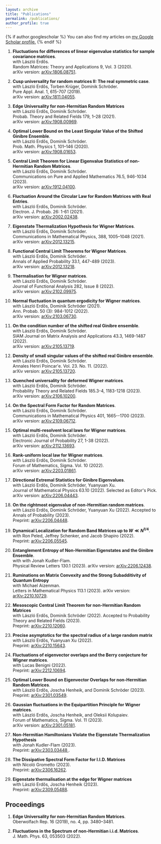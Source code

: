 ```yaml
---
layout: archive
title: "Publications"
permalink: /publications/
author_profile: true
---
```


{% if author.googlescholar %}
  You can also find my articles on <u><a href="{{author.googlescholar}}">my Google Scholar profile</a>.</u>
{% endif %}

1. **Fluctuations for differences of linear eigenvalue statistics for sample covariance matrices**.    
with László Erdős.  
Random Matrices: Theory and Applications 9, Vol. 3 (2020).    
arXiv version: [arXiv:1806.08751](https://arxiv.org/abs/1806.08751). 

2. **Cusp universality for random matrices II: The real symmetric case**.  
with László Erdős, Torben Krüger, Dominik Schröder.  
Pure Appl. Anal. 1, 615-707 (2019).    
arXiv version: [arXiv:1811.04055](https://arxiv.org/abs/1811.04055). 

3. **Edge Universality for non-Hermitian Random Matrices**  
with László Erdős, Dominik Schröder.  
Probab. Theory and Related Fields 179, 1–28 (2021).      
arXiv version: [arXiv:1908.00969](https://arxiv.org/abs/1908.00969).  

4. **Optimal Lower Bound on the Least Singular Value of the Shifted Ginibre Ensemble**.  
with László Erdős, Dominik Schröder.  
Prob. Math. Physics 1, 101–146 (2020).  
arXiv version: [arXiv:1908.01653](https://arxiv.org/abs/1908.01653). 

5. **Central Limit Theorem for Linear Eigenvalue Statistics of non-Hermitian Random Matrices**.  
with László Erdős, Dominik Schröder.  
Communications on Pure and Applied Mathematics 76.5, 946-1034 (2023).    
arXiv version: [arXiv:1912.04100](https://arxiv.org/abs/1912.04100). 

6. **Fluctuation Around the Circular Law for Random Matrices with Real Entries**.  
with László Erdős, Dominik Schröder.  
Electron. J. Probab. 26: 1-61 (2021).   
arXiv version: [arXiv:2002.02438](https://arxiv.org/abs/2002.02438). 

7. **Eigenstate Thermalization Hypothesis for Wigner Matrices**.  
with László Erdős, Dominik Schröder.  
Communications in Mathematical Physics,  388, 1005–1048 (2021).    
arXiv version: [arXiv:2012.13215](https://arxiv.org/abs/2012.13215). 

8. **Functional Central Limit Theorems for Wigner Matrices**.  
with László Erdős, Dominik Schröder.  
Annals of Applied Probability 33.1, 447-489 (2023).      
arXiv version: [arXiv:2012.13218](https://arxiv.org/abs/2012.13218). 

9. **Thermalisation for Wigner matrices**.  
with László Erdős, Dominik Schröder.  
Journal of Functional Analysis  282, Issue 8 (2022).   
arXiv version: [arXiv:2102.09975](https://arxiv.org/abs/2102.09975). 

10. **Normal fluctuation in quantum ergodicity for Wigner matrices**.  
with László Erdős, Dominik Schröder (2021).  
Ann. Probab. 50 (3): 984-1012 (2022).  
arXiv version: [arXiv:2103.06730](https://arxiv.org/abs/2103.06730).  

11. **On the condition number of the shifted real Ginibre ensemble**.  
with László Erdős, Dominik Schröder.  
SIAM Journal on Matrix Analysis and Applications 43.3, 1469-1487 (2022).    
arXiv version: [arXiv:2105.13719](https://arxiv.org/abs/2105.13719). 

12. **Density of small singular values of the shifted real Ginibre ensemble**.  
with László Erdős, Dominik Schröder.  
Annales Henri Poincar\'e. Vol. 23. No. 11. (2022).   
arXiv version: [arXiv:2105.13720](https://arxiv.org/abs/2105.13720). 

13. **Quenched universality for deformed Wigner matrices**.  
with László Erdős, Dominik Schröder.  
Probability Theory and Related Fields 185.3-4, 1183-1218 (2023).   
arXiv version: [arXiv:2106.10200](https://arxiv.org/abs/2106.10200). 

14. **On the Spectral Form Factor for Random Matrices**.  
with László Erdős, Dominik Schröder.  
Communications in Mathematical Physics 401, 1665--1700 (2023).    
arXiv version: [arXiv:2109.06712](https://arxiv.org/abs/2109.06712). 

15. **Optimal multi-resolvent local laws for Wigner matrices**.  
with László Erdős, Dominik Schröder.  
Electronic Journal of Probability 27, 1-38 (2022).    
arXiv version: [arXiv:2112.13693](https://arxiv.org/abs/2112.13693). 

16. **Rank-uniform local law for Wigner matrices**.  
with László Erdős, Dominik Schröder.  
Forum of Mathematics, Sigma. Vol. 10 (2022).   
arXiv version: [arXiv:2203.01861](https://arxiv.org/abs/2203.01861).  

17. **Directional Extremal Statistics for Ginibre Eigenvalues**.    
with László Erdős, Dominik Schröder, Yuanyuan Xu.  
Journal of Mathematical Physics 63.10 (2022). Selected as Editor's Pick.
arXiv version: [arXiv:2206.04443](https://arxiv.org/abs/2206.04443).  
    
18. **On the rightmost eigenvalue of non-Hermitian random matrices**.  
with László Erdős, Dominik Schröder, Yuanyuan Xu (2022).
Accepted to Annals of Probability (2023).  
Preprint: [arXiv:2206.04448](https://arxiv.org/abs/2206.04448). 
    
19. **Dynamical Localization for Random Band Matrices up to $W\ll N^{1/4}$**.   
with Ron Peled, Jeffrey Schenker, and Jacob Shapiro (2022).  
Preprint: [arXiv:2206.05545](https://arxiv.org/abs/2206.05545). 
    
20. **Entanglement Entropy of Non-Hermitian Eigenstates and the Ginibre Ensemble**.  
with with Jonah Kudler-Flam.  
Physical Review Letters 130.1 (2023).
arXiv version: [arXiv:2206.12438](https://arxiv.org/abs/2206.12438).  

21. **Ruminations on Matrix Convexity and the Strong Subadditivity of Quantum Entropy**  
with Michael Aizenman.  
Letters in Mathematical Physics 113.1 (2023).
arXiv version: [arXiv:2210.10729](https://arxiv.org/abs/2210.10729).  

22. **Mesoscopic Central Limit Theorem for non-Hermitian Random Matrices**  
with László Erdős, Dominik Schröder (2022).
Accepted to Probability Theory and Related Fields (2023).  
Preprint: [arXiv:2210.12060](https://arxiv.org/abs/2210.12060).  

23. **Precise asymptotics for the spectral radius of a large random matrix**  
with László Erdős, Yuanyuan Xu (2022).  
Preprint: [arXiv:2210.15643](https://arxiv.org/abs/2210.15643).  

24. **Fluctuations of eigenvector overlaps and the Berry conjecture for Wigner matrices**.  
with Lucas Benigni (2022).  
Preprint: [arXiv:2212.10694](https://arxiv.org/pdf/2212.10694.pdf).  

25. **Optimal Lower Bound on Eigenvector Overlaps for non-Hermitian Random Matrices**.    
with László Erdős, Joscha Henheik, and Dominik Schröder (2023).    
Preprint: [arXiv:2301.03549](https://arxiv.org/pdf/2301.03549.pdf).  

26. **Gaussian fluctuations in the Equipartition Principle for Wigner matrices**.   
with László Erdős, Joscha Henheik, and Oleksii Kolupaiev.  
Forum of Mathematics, Sigma. Vol. 11 (2023).     
arXiv version: [arXiv:2301.05181](https://arxiv.org/pdf/2301.05181.pdf).

27. **Non-Hermitian Hamiltonians Violate the Eigenstate Thermalization Hypothesis**  
with Jonah Kudler-Flam (2023).  
Preprint: [arXiv:2303.03448 ](https://arxiv.org/pdf/2303.03448.pdf).  

28. **The Dissipative Spectral Form Factor for I.I.D. Matrices**  
with Nicoló Grometto (2023).  
Preprint: [arXiv:2306.16262](https://arxiv.org/pdf/2306.16262.pdf).  

29. **Eigenstate thermalisation at the edge for Wigner matrices**  
with László Erdős, Joscha Henheik (2023).  
Preprint: [arXiv:2309.05488](https://arxiv.org/pdf/2309.05488.pdf).    

## **Proceedings**

1. **Edge Universality for non-Hermitian Random Matrices**.   
Oberwolfach Rep. 16 (2019), no. 4, pp. 3480–3481.  

2. **Fluctuations in the Spectrum of non-Hermitian i.i.d. Matrices**.  
J. Math. Phys. 63, 053503 (2022).  

